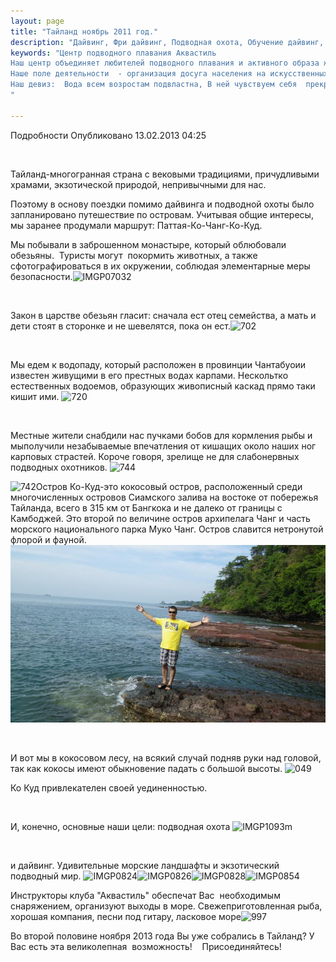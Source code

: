 ```yaml
---
layout: page
title: "Тайланд ноябрь 2011 год."
description: "Дайвинг, Фри дайвинг, Подводная охота, Обучение дайвинг, Сертификат дайвинг"
keywords: "Центр подводного плавания Аквастиль
Наш центр объединяет любителей подводного плавания и активного образа жизни.
Наше поле деятельности  - организация досуга населения на искусственных и естественных водоёмах.
Наш девиз:  Вода всем возростам подвластна, В ней чувствуем себя  прекрасно!
"

---
```


Подробности
     Опубликовано 13.02.2013 04:25 

 

Тайланд-многогранная страна с вековыми традициями, причудливыми храмами, экзотической природой, непривычными для нас.

Поэтому в основу поездки помимо дайвинга и подводной охоты было запланировано путешествие по островам. Учитывая общие интересы, мы заранее продумали маршрут: Паттая-Ко-Чанг-Ко-Куд.

Мы побывали в заброшенном монастыре, который облюбовали обезьяны.  Туристы могут  покормить животных, а также сфотографироваться в их окружении, соблюдая элементарные меры безопасности.![IMGP07032](/images/тайланд/IMGP07032.JPG)

 

Закон в царстве обезьян гласит: сначала ест отец семейства, а мать и дети стоят в сторонке и не шевелятся, пока он ест.![702](/images/тайланд/702.JPG)

 

Мы едем к водопаду, который расположен в провинции Чантабуоии известен живущими в его престных водах карпами. Нескольтко естественных водоемов, образующих живописный каскад прямо таки кишит ими. ![720](/images/тайланд/720.JPG)

 

Местные жители снабдили нас пучками бобов для кормления рыбы и мыполучили незабываемые впечатления от кишащих около наших ног карповых страстей. Короче говоря, зрелище не для слабонервных подводных охотников. ![744](/images/тайланд/744.JPG)

![742](/images/тайланд/742.JPG)Остров Ко-Куд-это кокосовый остров, расположенный среди многочисленных островов Сиамского залива на востоке от побережья Тайланда, всего в 315 км от Бангкока и не далеко от границы с Камбоджей. Это второй по величине остров архипелага Чанг и часть морского национального парка Муко Чанг. Остров славится нетронутой флорой и фауной. ![023](/images/023.JPG)

 

И вот мы в кокосовом лесу, на всякий случай подняв руки над головой, так как кокосы имеют обыкновение падать с большой высоты. ![049](/images/тайланд/049.JPG)

Ко Куд привлекателен своей уединенностью. 

 

И, конечно, основные наши цели: подводная охота ![IMGP1093m](/images/тайланд/IMGP1093m.jpg)

 

и дайвинг. Удивительные морские ландшафты и экзотический подводный мир. ![IMGP0824](/images/тайланд/IMGP0824.JPG)![IMGP0826](/images/тайланд/IMGP0826.JPG)![IMGP0828](/images/тайланд/IMGP0828.JPG)![IMGP0854](/images/тайланд/IMGP0854.JPG)

Инструкторы клуба "Аквастиль" обеспечат Вас  необходимым снаряжением, организуют выходы в море. Свежеприготовленная рыба, хорошая компания, песни под гитару, ласковое море![997](/images/тайланд/997.JPG)

Во второй половине ноября 2013 года Вы уже собрались в Тайланд? У Вас есть эта великолепная  возможность!    Присоединяйтесь!